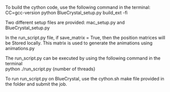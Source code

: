 To build the cython code, use the following command in the terminal:
CC=gcc-version python BlueCrystal_setup.py build_ext -fi

Two different setup files are provided: mac_setup.py and BlueCrystal_setup.py


In the run_script.py file, if save_matrix = True, then the position matrices will be 
Stored locally. This matrix is used to generate the animations using animations.py

The run_script.py can be executed by using the following command in the terminal  
python ./run_script.py {number of threads}


To run run_script.py on BlueCrystal, use the cython.sh make file provided in the folder and submit the job.  


